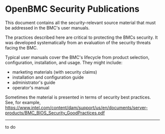# OpenBMC Security Publications

This document contains all the security-relevant source material
that must be addressed in the BMC's user manuals.

The practices described here are critical to protecting the BMCs security.
It was developed systematically from an evaluation
of the security threats facing the BMC.

Typical user manuals cover the BMC's lifecycle from product selection, 
configuration, installation, and usage.
They might include:
 - marketing materials (with security claims)
 - installation and configuration guide
 - administrator's guide
 - operator's manual

Sometimes the material is presented in terms of security best practices.
See, for example, 
https://www.intel.com/content/dam/support/us/en/documents/server-products/BMC_BIOS_Security_GoodPractices.pdf

------------------------------------------------------------------------

to do
